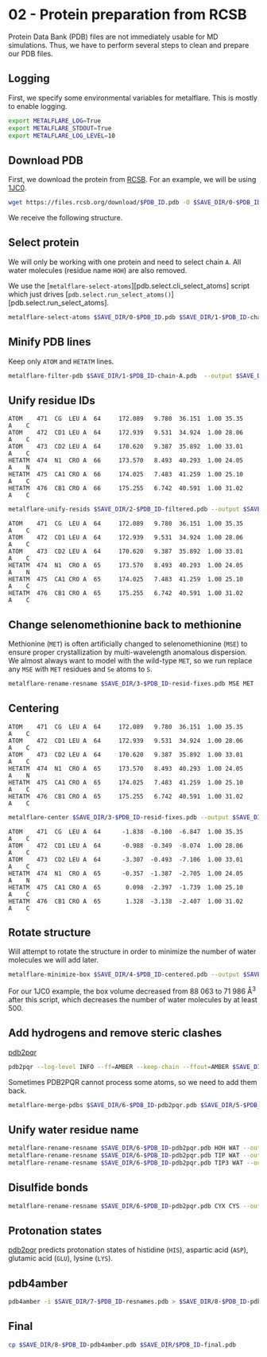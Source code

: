 # 02 - Protein preparation from RCSB

Protein Data Bank (PDB) files are not immediately usable for MD simulations.
Thus, we have to perform several steps to clean and prepare our PDB files.

## Logging

First, we specify some environmental variables for metalflare.
This is mostly to enable logging.

```bash
export METALFLARE_LOG=True
export METALFLARE_STDOUT=True
export METALFLARE_LOG_LEVEL=10
```

## Download PDB

First, we download the protein from [RCSB](https://www.rcsb.org/).
For an example, we will be using [1JC0](https://www.rcsb.org/structure/1JC0).

```bash
wget https://files.rcsb.org/download/$PDB_ID.pdb -O $SAVE_DIR/0-$PDB_ID.pdb
```

We receive the following structure.

<div id="original-pdb" class="mol-container"></div>
<script>
var viewer1 = $3Dmol.createViewer(
    document.querySelector('#original-pdb'), { backgroundAlpha: '0.0' }
);
var pdbUri = 'https://files.rcsb.org/view/1JC0.pdb';
jQuery.ajax( pdbUri, {
    success: function(data) {
        // https://3dmol.org/doc/GLViewer.html
        viewer1.addModel( data, 'pdb' );
        viewer1.setStyle({}, {cartoon: {color: 'spectrum'}});
        viewer1.setStyle({resn: 'CRO'}, {stick: {}});
        viewer1.setStyle({resn: 'HOH'}, {sphere: {scale: '0.3', opacity: '0.95'}});
        viewer1.zoomTo();
        viewer1.render();
    },
    error: function(hdr, status, err) {
        console.error( "Failed to load PDB " + pdbUri + ": " + err );
    },
});
</script>

## Select protein

We will only be working with one protein and need to select chain `A`.
All water molecules (residue name `HOH`) are also removed.

We use the [`metalflare-select-atoms`][pdb.select.cli_select_atoms] script which just drives [`pdb.select.run_select_atoms()`][pdb.select.run_select_atoms].

```bash
metalflare-select-atoms $SAVE_DIR/0-$PDB_ID.pdb $SAVE_DIR/1-$PDB_ID-chain-A.pdb --select_str chainID A and not resname HOH
```
<div id="select-chain-a" class="mol-container"></div>
<script>
var viewer2 = $3Dmol.createViewer(
    document.querySelector('#select-chain-a'), { backgroundAlpha: '0.0' }
);
var pdbUri = 'https://files.rcsb.org/view/1JC0.pdb';
jQuery.ajax( pdbUri, {
    success: function(data) {
        // https://3dmol.org/doc/GLViewer.html
        viewer2.addModel( data, 'pdb' );
        viewer2.setStyle({chain: 'A'}, {cartoon: {color: 'spectrum'}});
        viewer2.setStyle({chain: 'A', resn: 'CRO'}, {stick: {}, cartoon: {color: "spectrum"}});
        viewer2.setStyle({chain: 'B'}, {});
        viewer2.setStyle({chain: 'C'}, {});
        viewer2.zoomTo({chain: 'A'});
        viewer2.render();
    },
    error: function(hdr, status, err) {
        console.error( "Failed to load PDB " + pdbUri + ": " + err );
    },
});
</script>

## Minify PDB lines

Keep only `ATOM` and `HETATM` lines.

```bash
metalflare-filter-pdb $SAVE_DIR/1-$PDB_ID-chain-A.pdb  --output $SAVE_DIR/2-$PDB_ID-filtered.pdb
```

## Unify residue IDs

```text
ATOM    471  CG  LEU A  64     172.089   9.780  36.151  1.00 35.35      A    C
ATOM    472  CD1 LEU A  64     172.939   9.531  34.924  1.00 28.06      A    C
ATOM    473  CD2 LEU A  64     170.620   9.387  35.892  1.00 33.01      A    C
HETATM  474  N1  CRO A  66     173.570   8.493  40.293  1.00 24.05      A    N
HETATM  475  CA1 CRO A  66     174.025   7.483  41.259  1.00 25.10      A    C
HETATM  476  CB1 CRO A  66     175.255   6.742  40.591  1.00 31.02      A    C
```

```bash
metalflare-unify-resids $SAVE_DIR/2-$PDB_ID-filtered.pdb --output $SAVE_DIR/3-$PDB_ID-resid-fixes.pdb
```

```text
ATOM    471  CG  LEU A  64     172.089   9.780  36.151  1.00 35.35      A    C
ATOM    472  CD1 LEU A  64     172.939   9.531  34.924  1.00 28.06      A    C
ATOM    473  CD2 LEU A  64     170.620   9.387  35.892  1.00 33.01      A    C
HETATM  474  N1  CRO A  65     173.570   8.493  40.293  1.00 24.05      A    N
HETATM  475  CA1 CRO A  65     174.025   7.483  41.259  1.00 25.10      A    C
HETATM  476  CB1 CRO A  65     175.255   6.742  40.591  1.00 31.02      A    C
```

## Change selenomethionine back to methionine

Methionine (`MET`) is often artificially changed to selenomethionine (`MSE`) to ensure proper crystallization by multi-wavelength anomalous dispersion.
We almost always want to model with the wild-type `MET`, so we run replace any `MSE` with `MET` residues and `Se` atoms to `S`.

```bash
metalflare-rename-resname $SAVE_DIR/3-$PDB_ID-resid-fixes.pdb MSE MET --output $SAVE_DIR/3-$PDB_ID-resid-fixes.pdb
```

## Centering

```text
ATOM    471  CG  LEU A  64     172.089   9.780  36.151  1.00 35.35      A    C
ATOM    472  CD1 LEU A  64     172.939   9.531  34.924  1.00 28.06      A    C
ATOM    473  CD2 LEU A  64     170.620   9.387  35.892  1.00 33.01      A    C
HETATM  474  N1  CRO A  65     173.570   8.493  40.293  1.00 24.05      A    N
HETATM  475  CA1 CRO A  65     174.025   7.483  41.259  1.00 25.10      A    C
HETATM  476  CB1 CRO A  65     175.255   6.742  40.591  1.00 31.02      A    C
```

```bash
metalflare-center $SAVE_DIR/3-$PDB_ID-resid-fixes.pdb --output $SAVE_DIR/4-$PDB_ID-centered.pdb
```

```text
ATOM    471  CG  LEU A  64      -1.838  -0.100  -6.847  1.00 35.35      A    C
ATOM    472  CD1 LEU A  64      -0.988  -0.349  -8.074  1.00 28.06      A    C
ATOM    473  CD2 LEU A  64      -3.307  -0.493  -7.106  1.00 33.01      A    C
HETATM  474  N1  CRO A  65      -0.357  -1.387  -2.705  1.00 24.05      A    N
HETATM  475  CA1 CRO A  65       0.098  -2.397  -1.739  1.00 25.10      A    C
HETATM  476  CB1 CRO A  65       1.328  -3.138  -2.407  1.00 31.02      A    C
```

## Rotate structure

Will attempt to rotate the structure in order to minimize the number of water molecules we will add later.

```bash
metalflare-minimize-box $SAVE_DIR/4-$PDB_ID-centered.pdb --output $SAVE_DIR/5-$PDB_ID-rotated.pdb
```

For our 1JC0 example, the box volume decreased from 88 063 to 71 986 Å<sup>3</sup> after this script, which decreases the number of water molecules by at least 500.

## Add hydrogens and remove steric clashes

[pdb2pqr](https://github.com/Electrostatics/pdb2pqr)

```bash
pdb2pqr --log-level INFO --ff=AMBER --keep-chain --ffout=AMBER $SAVE_DIR/5-$PDB_ID-rotated.pdb $SAVE_DIR/6-$PDB_ID-pdb2pqr.pdb
```

Sometimes PDB2PQR cannot process some atoms, so we need to add them back.

```bash
metalflare-merge-pdbs $SAVE_DIR/6-$PDB_ID-pdb2pqr.pdb $SAVE_DIR/5-$PDB_ID-rotated.pdb --output $SAVE_DIR/6-$PDB_ID-pdb2pqr.pdb
```

## Unify water residue name

```bash
metalflare-rename-resname $SAVE_DIR/6-$PDB_ID-pdb2pqr.pdb HOH WAT --output $SAVE_DIR/7-$PDB_ID-resnames.pdb
metalflare-rename-resname $SAVE_DIR/6-$PDB_ID-pdb2pqr.pdb TIP WAT --output $SAVE_DIR/7-$PDB_ID-resnames.pdb
metalflare-rename-resname $SAVE_DIR/6-$PDB_ID-pdb2pqr.pdb TIP3 WAT --output $SAVE_DIR/7-$PDB_ID-resnames.pdb
```

## Disulfide bonds

<!-- Amber uses `CYX` instead of `CYS` to indicate that cysteine residues are involved in disulfide bonds.
Often this has to be manually inspected and changed.
If you want to convert all `CYX` to `CYS` residues to ensure no disulfide bonds are present, you can use the following script. -->

```bash
metalflare-rename-resname $SAVE_DIR/6-$PDB_ID-pdb2pqr.pdb CYX CYS --output $SAVE_DIR/7-$PDB_ID-resnames.pdb
```

## Protonation states

[pdb2pqr](https://github.com/Electrostatics/pdb2pqr) predicts protonation states of histidine (`HIS`), aspartic acid (`ASP`), glutamic acid (`GLU`), lysine (`LYS`).

## pdb4amber

```bash
pdb4amber -i $SAVE_DIR/7-$PDB_ID-resnames.pdb > $SAVE_DIR/8-$PDB_ID-pdb4amber.pdb
```

## Final

```bash
cp $SAVE_DIR/8-$PDB_ID-pdb4amber.pdb $SAVE_DIR/$PDB_ID-final.pdb
```

<!-- LINKS -->

